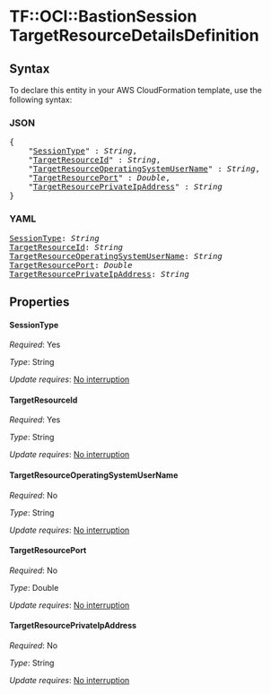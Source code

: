 # TF::OCI::BastionSession TargetResourceDetailsDefinition

## Syntax

To declare this entity in your AWS CloudFormation template, use the following syntax:

### JSON

<pre>
{
    "<a href="#sessiontype" title="SessionType">SessionType</a>" : <i>String</i>,
    "<a href="#targetresourceid" title="TargetResourceId">TargetResourceId</a>" : <i>String</i>,
    "<a href="#targetresourceoperatingsystemusername" title="TargetResourceOperatingSystemUserName">TargetResourceOperatingSystemUserName</a>" : <i>String</i>,
    "<a href="#targetresourceport" title="TargetResourcePort">TargetResourcePort</a>" : <i>Double</i>,
    "<a href="#targetresourceprivateipaddress" title="TargetResourcePrivateIpAddress">TargetResourcePrivateIpAddress</a>" : <i>String</i>
}
</pre>

### YAML

<pre>
<a href="#sessiontype" title="SessionType">SessionType</a>: <i>String</i>
<a href="#targetresourceid" title="TargetResourceId">TargetResourceId</a>: <i>String</i>
<a href="#targetresourceoperatingsystemusername" title="TargetResourceOperatingSystemUserName">TargetResourceOperatingSystemUserName</a>: <i>String</i>
<a href="#targetresourceport" title="TargetResourcePort">TargetResourcePort</a>: <i>Double</i>
<a href="#targetresourceprivateipaddress" title="TargetResourcePrivateIpAddress">TargetResourcePrivateIpAddress</a>: <i>String</i>
</pre>

## Properties

#### SessionType

_Required_: Yes

_Type_: String

_Update requires_: [No interruption](https://docs.aws.amazon.com/AWSCloudFormation/latest/UserGuide/using-cfn-updating-stacks-update-behaviors.html#update-no-interrupt)

#### TargetResourceId

_Required_: Yes

_Type_: String

_Update requires_: [No interruption](https://docs.aws.amazon.com/AWSCloudFormation/latest/UserGuide/using-cfn-updating-stacks-update-behaviors.html#update-no-interrupt)

#### TargetResourceOperatingSystemUserName

_Required_: No

_Type_: String

_Update requires_: [No interruption](https://docs.aws.amazon.com/AWSCloudFormation/latest/UserGuide/using-cfn-updating-stacks-update-behaviors.html#update-no-interrupt)

#### TargetResourcePort

_Required_: No

_Type_: Double

_Update requires_: [No interruption](https://docs.aws.amazon.com/AWSCloudFormation/latest/UserGuide/using-cfn-updating-stacks-update-behaviors.html#update-no-interrupt)

#### TargetResourcePrivateIpAddress

_Required_: No

_Type_: String

_Update requires_: [No interruption](https://docs.aws.amazon.com/AWSCloudFormation/latest/UserGuide/using-cfn-updating-stacks-update-behaviors.html#update-no-interrupt)

